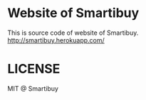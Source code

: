 Website of Smartibuy
==
This is source code of website of Smartibuy.
http://smartibuy.herokuapp.com/

LICENSE
==
MIT @ Smartibuy
